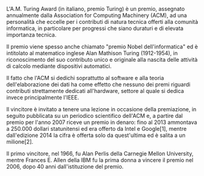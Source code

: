 L'A.M. Turing Award (in italiano, premio Turing) è un premio, assegnato annualmente dalla Association for Computing Machinery (ACM), ad una personalità che eccelle per i contributi di natura tecnica offerti alla comunità informatica, in particolare per progressi che siano duraturi e di elevata importanza tecnica.

Il premio viene spesso anche chiamato "premio Nobel dell'informatica" ed è intitolato al matematico inglese Alan Mathison Turing (1912-1954), in riconoscimento del suo contributo unico e originale alla nascita delle attività di calcolo mediante dispositivi automatici.

Il fatto che l'ACM si dedichi soprattutto al software e alla teoria dell'elaborazione dei dati ha come effetto che nessuno dei premi riguardi contributi strettamente dedicati all'hardware, settore al quale si dedica invece principalmente l'IEEE.

Il vincitore è invitato a tenere una lezione in occasione della premiazione, in seguito pubblicata su un periodico scientifico dell'ACM e, a partire dal premio per l'anno 2007 riceve un premio in denaro: fino al 2013 ammontava a 250.000 dollari statunitensi ed era offerto da Intel e Google[1], mentre dall'edizione 2014 la cifra è offerta solo da quest'ultima ed è salita a un milione[2].

Il primo vincitore, nel 1966, fu Alan Perlis della Carnegie Mellon University, mentre Frances E. Allen della IBM fu la prima donna a vincere il premio nel 2006, dopo 40 anni dall'istituzione del premio.